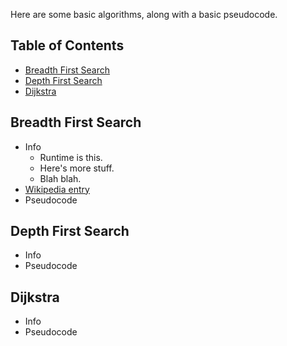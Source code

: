 Here are some basic algorithms, along with a basic pseudocode.

## Table of Contents
- [Breadth First Search](#breadth-first-search)
- [Depth First Search](#depth-first-search)
- [Dijkstra](#dijkstra)

## Breadth First Search
* Info
	* Runtime is this.
	* Here's more stuff.
	* Blah blah.
* [Wikipedia entry](https://en.wikipedia.org/wiki/Breadth-first_search)
* Pseudocode

## Depth First Search
* Info
* Pseudocode

## Dijkstra
* Info
* Pseudocode